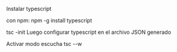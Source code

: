 Instalar typescript

con npm:
npm -g install typescript


tsc -init
Luego configurar typescript en el archivo JSON generado

Activar modo escucha
tsc --w  